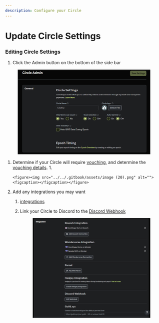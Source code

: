 ```yaml
---
description: Configure your Circle
---
```


# Update Circle Settings

### Editing Circle Settings

1. Click the Admin button on the bottom of the side bar

<figure><img src="../../.gitbook/assets/image (43).png" alt=""><figcaption></figcaption></figure>

1. Determine if your Circle will require [vouching](../../info/documentation/vouching.md), and determine the [vouching details](enable-vouching.md).
   1.

       <figure><img src="../../.gitbook/assets/image (20).png" alt=""><figcaption></figcaption></figure>
2. Add any integrations you may want
   1. [integrations](../../info/integrations/ "mention")&#x20;
   2.  Link your Circle to Discord to the [Discord Webhook](../../info/documentation/discord\_bot.md)

       <figure><img src="../../.gitbook/assets/image (28).png" alt=""><figcaption></figcaption></figure>
